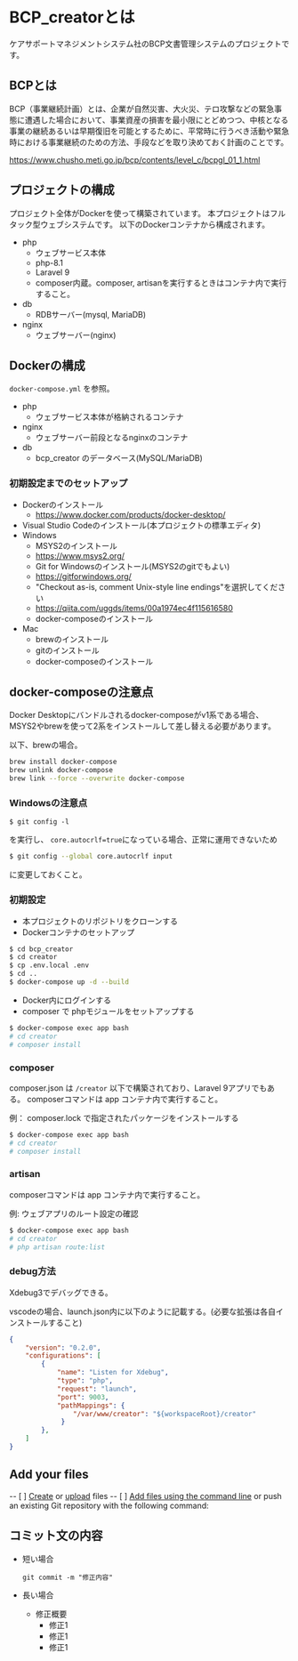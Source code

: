 # BCP_creatorとは

ケアサポートマネジメントシステム社のBCP文書管理システムのプロジェクトです。

## BCPとは

BCP（事業継続計画）とは、企業が自然災害、大火災、テロ攻撃などの緊急事態に遭遇した場合において、事業資産の損害を最小限にとどめつつ、中核となる事業の継続あるいは早期復旧を可能とするために、平常時に行うべき活動や緊急時における事業継続のための方法、手段などを取り決めておく計画のことです。

https://www.chusho.meti.go.jp/bcp/contents/level_c/bcpgl_01_1.html

## プロジェクトの構成

プロジェクト全体がDockerを使って構築されています。
本プロジェクトはフルタック型ウェブシステムです。
以下のDockerコンテナから構成されます。

- php
  - ウェブサービス本体
  - php-8.1
  - Laravel 9
  - composer内蔵。composer, artisanを実行するときはコンテナ内で実行すること。
- db
  - RDBサーバー(mysql, MariaDB)
- nginx
  - ウェブサーバー(nginx)


## Dockerの構成

`docker-compose.yml` を参照。

- php
  - ウェブサービス本体が格納されるコンテナ
- nginx
  - ウェブサーバー前段となるnginxのコンテナ
- db
  - bcp_creator のデータベース(MySQL/MariaDB)

### 初期設定までのセットアップ

- Dockerのインストール
  - https://www.docker.com/products/docker-desktop/
- Visual Studio Codeのインストール(本プロジェクトの標準エディタ)
- Windows
  - MSYS2のインストール
  - https://www.msys2.org/
  - Git for Windowsのインストール(MSYS2のgitでもよい)
  - https://gitforwindows.org/
  - "Checkout as-is, comment Unix-style line endings"を選択してください
  - https://qiita.com/uggds/items/00a1974ec4f115616580
  - docker-composeのインストール
- Mac
  - brewのインストール
  - gitのインストール
  - docker-composeのインストール

## docker-composeの注意点

Docker Desktopにバンドルされるdocker-composeがv1系である場合、
MSYS2やbrewを使って2系をインストールして差し替える必要があります。

以下、brewの場合。

```bash
brew install docker-compose
brew unlink docker-compose
brew link --force --overwrite docker-compose
```

### Windowsの注意点

```
$ git config -l
```
を実行し、 `core.autocrlf=true`になっている場合、正常に運用できないため

```bash
$ git config --global core.autocrlf input
```

に変更しておくこと。

### 初期設定

- 本プロジェクトのリポジトリをクローンする
- Dockerコンテナのセットアップ

```bash
$ cd bcp_creator
$ cd creator
$ cp .env.local .env
$ cd ..
$ docker-compose up -d --build
```

- Docker内にログインする
- composer で phpモジュールをセットアップする

```bash
$ docker-compose exec app bash
# cd creator
# composer install
```

### composer

composer.json は `/creator` 以下で構築されており、Laravel 9アプリでもある。
composerコマンドは app コンテナ内で実行すること。

例： composer.lock で指定されたパッケージをインストールする

```bash
$ docker-compose exec app bash
# cd creator
# composer install
```

### artisan

composerコマンドは app コンテナ内で実行すること。

例: ウェブアプリのルート設定の確認

```bash
$ docker-compose exec app bash
# cd creator
# php artisan route:list
```

### debug方法

Xdebug3でデバッグできる。

vscodeの場合、launch.json内に以下のように記載する。(必要な拡張は各自インストールすること)

```json
{
    "version": "0.2.0",
    "configurations": [
        {
            "name": "Listen for Xdebug",
            "type": "php",
            "request": "launch",
            "port": 9003,
            "pathMappings": {
                "/var/www/creator": "${workspaceRoot}/creator"
             }
        },
    ]
}
```


## Add your files

-- [ ] [Create](https://docs.gitlab.com/ee/user/project/repository/web_editor.html#create-a-file) or [upload](https://docs.gitlab.com/ee/user/project/repository/web_editor.html#upload-a-file) files
-- [ ] [Add files using the command line](https://docs.gitlab.com/ee/gitlab-basics/add-file.html#add-a-file-using-the-command-line) or push an existing Git repository with the following command:


## コミット文の内容
    
- 短い場合

      git commit -m "修正内容"

    
- 長い場合
   
  - 修正概要
    - 修正1
    - 修正1
    - 修正1
            
      

